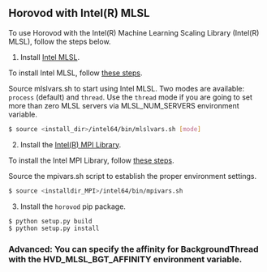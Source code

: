 ## Horovod with Intel(R) MLSL

To use Horovod with the Intel(R) Machine Learning Scaling Library (Intel(R) MLSL), follow the steps below.

1. Install [Intel MLSL](https://github.com/intel/MLSL).

To install Intel MLSL, follow [these steps](https://github.com/intel/MLSL/blob/master/README.md).

Source mlslvars.sh to start using Intel MLSL. Two modes are available: `process` (default)
and `thread`. Use the `thread` mode if you are going to set more than zero MLSL servers via MLSL_NUM_SERVERS
environment variable.

```bash
$ source <install_dir>/intel64/bin/mlslvars.sh [mode]
```

2. Install the [Intel(R) MPI Library](https://software.intel.com/en-us/mpi-library).

To install the Intel MPI Library, follow [these steps](https://software.intel.com/en-us/mpi-library/documentation/get-started).

Source the mpivars.sh script to establish the proper environment settings.

```bash
$ source <installdir_MPI>/intel64/bin/mpivars.sh
```

3. Install the `horovod` pip package.

```bash
$ python setup.py build
$ python setup.py install
```

### Advanced: You can specify the affinity for BackgroundThread with the HVD_MLSL_BGT_AFFINITY environment variable.